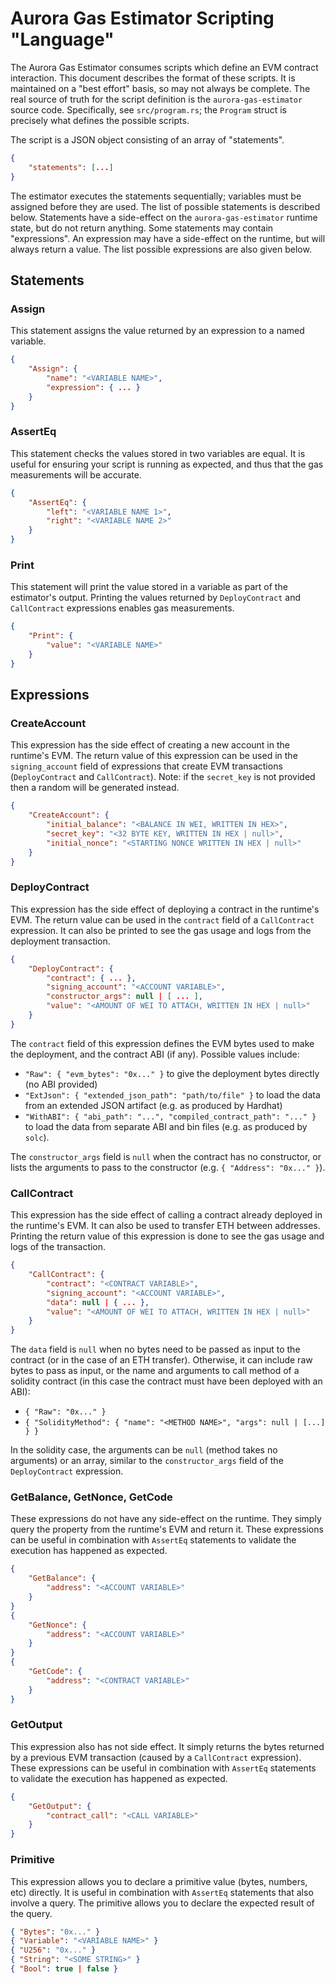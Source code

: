 # Aurora Gas Estimator Scripting "Language"

The Aurora Gas Estimator consumes scripts which define an EVM contract interaction.
This document describes the format of these scripts.
It is maintained on a "best effort" basis, so may not always be complete.
The real source of truth for the script definition is the `aurora-gas-estimator` source code.
Specifically, see `src/program.rs`; the `Program` struct is precisely what defines the possible scripts.

The script is a JSON object consisting of an array of "statements".

```json
{
    "statements": [...]
}
```

The estimator executes the statements sequentially; variables must be assigned before they are used.
The list of possible statements is described below.
Statements have a side-effect on the `aurora-gas-estimator` runtime state, but do not return anything.
Some statements may contain "expressions".
An expression may have a side-effect on the runtime, but will always return a value.
The list possible expressions are also given below.

## Statements

### Assign

This statement assigns the value returned by an expression to a named variable.

```json
{
    "Assign": {
        "name": "<VARIABLE NAME>",
        "expression": { ... }
    }
}
```

### AssertEq

This statement checks the values stored in two variables are equal.
It is useful for ensuring your script is running as expected, and thus that the gas measurements will be accurate.

```json
{
    "AssertEq": {
        "left": "<VARIABLE NAME 1>",
        "right": "<VARIABLE NAME 2>"
    }
}
```

### Print

This statement will print the value stored in a variable as part of the estimator's output.
Printing the values returned by `DeployContract` and `CallContract` expressions enables gas measurements.

```json
{
    "Print": {
        "value": "<VARIABLE NAME>"
    }
}
```

## Expressions

### CreateAccount

This expression has the side effect of creating a new account in the runtime's EVM.
The return value of this expression can be used in the `signing_account` field of expressions that create EVM transactions (`DeployContract` and `CallContract`).
Note: if the `secret_key` is not provided then a random will be generated instead.

```json
{
    "CreateAccount": {
        "initial_balance": "<BALANCE IN WEI, WRITTEN IN HEX>",
        "secret_key": "<32 BYTE KEY, WRITTEN IN HEX | null>",
        "initial_nonce": "<STARTING NONCE WRITTEN IN HEX | null>"
    }
}
```

### DeployContract

This expression has the side effect of deploying a contract in the runtime's EVM.
The return value can be used in the `contract` field of a `CallContract` expression.
It can also be printed to see the gas usage and logs from the deployment transaction.

```json
{
    "DeployContract": {
        "contract": { ... },
        "signing_account": "<ACCOUNT VARIABLE>",
        "constructor_args": null | [ ... ],
        "value": "<AMOUNT OF WEI TO ATTACH, WRITTEN IN HEX | null>"
    }
}
```

The `contract` field of this expression defines the EVM bytes used to make the deployment, and the contract ABI (if any).
Possible values include:
- `"Raw": { "evm_bytes": "0x..." }` to give the deployment bytes directly (no ABI provided)
- `"ExtJson": { "extended_json_path": "path/to/file" }` to load the data from an extended JSON artifact (e.g. as produced by Hardhat)
- `"WithABI": { "abi_path": "...", "compiled_contract_path": "..." }` to load the data from separate ABI and bin files (e.g. as produced by `solc`).

The `constructor_args` field is `null` when the contract has no constructor, or lists the arguments to pass to the constructor (e.g. `{ "Address": "0x..." }`).


### CallContract

This expression has the side effect of calling a contract already deployed in the runtime's EVM.
It can also be used to transfer ETH between addresses.
Printing the return value of this expression is done to see the gas usage and logs of the transaction.

```json
{
    "CallContract": {
        "contract": "<CONTRACT VARIABLE>",
        "signing_account": "<ACCOUNT VARIABLE>",
        "data": null | { ... },
        "value": "<AMOUNT OF WEI TO ATTACH, WRITTEN IN HEX | null>"
    }
}
```

The `data` field is `null` when no bytes need to be passed as input to the contract (or in the case of an ETH transfer). Otherwise, it can include raw bytes to pass as input, or the name and arguments to call method of a solidity contract (in this case the contract must have been deployed with an ABI):
- `{ "Raw": "0x..." }`
- `{ "SolidityMethod": { "name": "<METHOD NAME>", "args": null | [...] } }`

In the solidity case, the arguments can be `null` (method takes no arguments) or an array, similar to the `constructor_args` field of the `DeployContract` expression.

### GetBalance, GetNonce, GetCode

These expressions do not have any side-effect on the runtime.
They simply query the property from the runtime's EVM and return it.
These expressions can be useful in combination with `AssertEq` statements to validate the execution has happened as expected.

```json
{
    "GetBalance": {
        "address": "<ACCOUNT VARIABLE>"
    }
}
{
    "GetNonce": {
        "address": "<ACCOUNT VARIABLE>"
    }
}
{
    "GetCode": {
        "address": "<CONTRACT VARIABLE>"
    }
}
```

### GetOutput

This expression also has not side effect.
It simply returns the bytes returned by a previous EVM transaction (caused by a `CallContract` expression).
These expressions can be useful in combination with `AssertEq` statements to validate the execution has happened as expected.

```json
{
    "GetOutput": {
        "contract_call": "<CALL VARIABLE>"
    }
}
```

### Primitive

This expression allows you to declare a primitive value (bytes, numbers, etc) directly.
It is useful in combination with `AssertEq` statements that also involve a query.
The primitive allows you to declare the expected result of the query.

```json
{ "Bytes": "0x..." }
{ "Variable": "<VARIABLE NAME>" }
{ "U256": "0x..." }
{ "String": "<SOME STRING>" }
{ "Bool": true | false }
```
